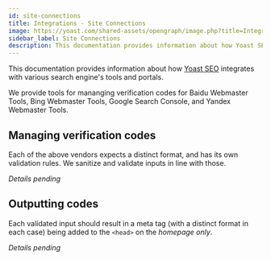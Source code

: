 ```yaml
---
id: site-connections
title: Integrations - Site Connections
image: https://yoast.com/shared-assets/opengraph/image.php?title=Integrations%20-%20Site%20Connections
sidebar_label: Site Connections
description: This documentation provides information about how Yoast SEO integrates with various search engine's tools and portals.
---
```

This documentation provides information about how [Yoast SEO](https://yoast.com/wordpress/plugins/seo/) integrates with various search engine's tools and portals.

We provide tools for mananging verification codes for Baidu Webmaster Tools, Bing Webmaster Tools, Google Search Console, and Yandex Webmaster Tools.

## Managing verification codes
Each of the above vendors expects a distinct format, and has its own validation rules. We sanitize and validate inputs in line with those.

*Details pending*

## Outputting codes
Each validated input should result in a meta tag (with a distinct format in each case) being added to the `<head>` on the *homepage only*.

*Details pending*
